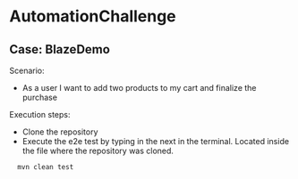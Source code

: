 # AutomationChallenge
## Case: BlazeDemo

Scenario: 
-  As a user I want to add two products to my cart and finalize the purchase

Execution steps:
- Clone the repository
- Execute the e2e test by typing in the next in the terminal. Located inside the file where the repository was cloned.
```
  mvn clean test
```